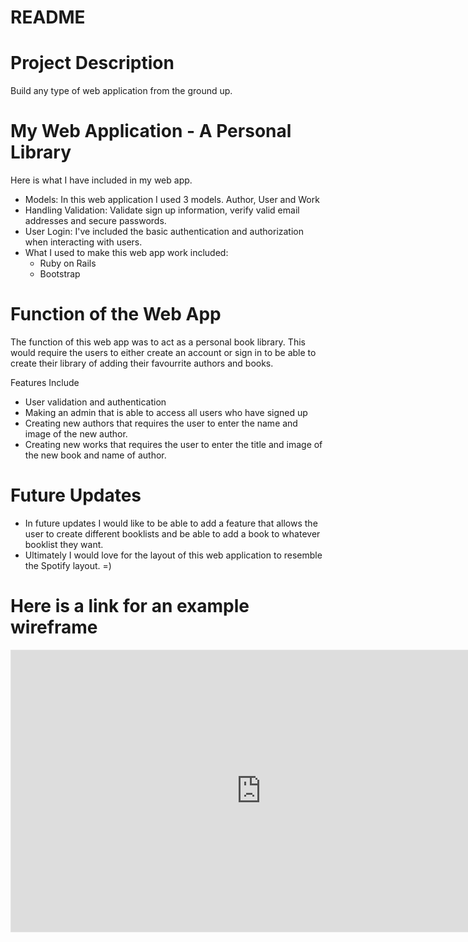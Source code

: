 # README

# Project Description
Build any type of web application from the ground up. 

# My Web Application - A Personal Library
Here is what I have included in my web app. 
- Models: In this web application I used 3 models. Author, User and Work
- Handling Validation: Validate sign up information, verify valid email addresses and secure passwords.
- User Login: I've included the basic authentication and authorization when interacting with users. 
- What I used to make this web app work included:
    * Ruby on Rails
    * Bootstrap 

# Function of the Web App
The function of this web app was to act as a personal book library. This would require the users to either create an account or sign in to be able to create their library of adding their favourrite authors and books. 

Features Include
- User validation and authentication
- Making an admin that is able to access all users who have signed up 
- Creating new authors that requires the user to enter the name and image of the new author. 
- Creating new works that requires the user to enter the title and image of the new book and name of author. 

# Future Updates
- In future updates I would like to be able to add a feature that allows the user to create different booklists and be able to add a book to whatever booklist they want. 
- Ultimately I would love for the layout of this web application to resemble the Spotify layout. =)

# Here is a link for an example wireframe

<iframe style="border: 1px solid rgba(0, 0, 0, 0.1);" width="800" height="450" src="https://www.figma.com/embed?embed_host=share&url=https%3A%2F%2Fwww.figma.com%2Ffile%2Fz8BEtcMjciulEAoqnUlAl2%2FUntitled%3Fnode-id%3D0%253A1%26t%3DU91cfF88cjrGKW1e-1" allowfullscreen></iframe>

